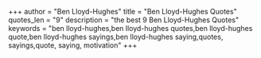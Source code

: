 +++
author = "Ben Lloyd-Hughes"
title = "Ben Lloyd-Hughes Quotes"
quotes_len = "9"
description = "the best 9 Ben Lloyd-Hughes Quotes"
keywords = "ben lloyd-hughes,ben lloyd-hughes quotes,ben lloyd-hughes quote,ben lloyd-hughes sayings,ben lloyd-hughes saying,quotes, sayings,quote, saying, motivation"
+++
